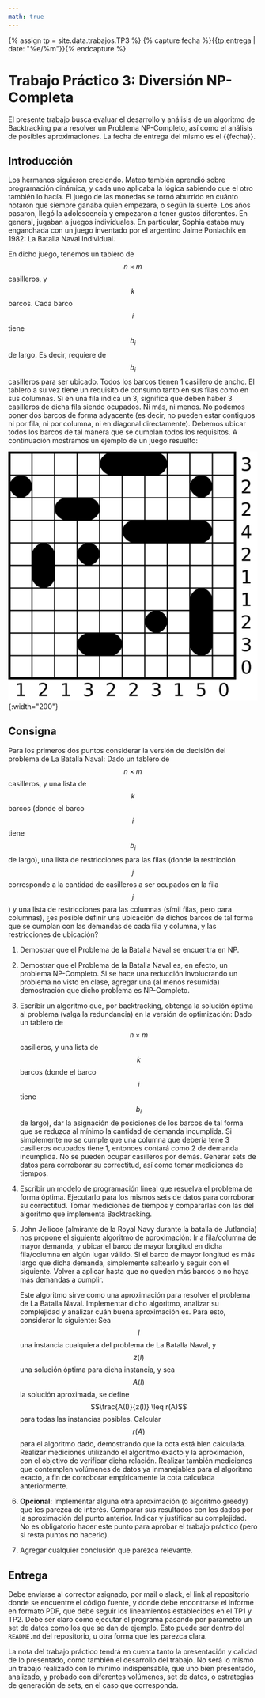 ```yaml
---
math: true
---
```


{% assign tp = site.data.trabajos.TP3 %}
{% capture fecha %}{{tp.entrega | date: "%e/%m"}}{% endcapture %}

# Trabajo Práctico 3: Diversión NP-Completa

El presente trabajo busca evaluar el desarrollo y análisis de un algoritmo 
de Backtracking para resolver un Problema NP-Completo, así como el análisis 
de posibles aproximaciones. 
La fecha de entrega del mismo es el {{fecha}}.

## Introducción

Los hermanos siguieron creciendo. Mateo también aprendió sobre programación dinámica, y cada uno aplicaba la lógica sabiendo que el otro también lo hacía. El juego de las monedas se tornó aburrido en cuánto notaron que siempre ganaba quien empezara, o según la suerte. Los años pasaron, llegó la adolescencia y empezaron a tener gustos diferentes. En general, jugaban a juegos individuales. 
En particular, Sophia estaba muy enganchada con un juego inventado por el argentino Jaime Poniachik en 1982: La Batalla Naval Individual. 

En dicho juego, tenemos un tablero de $$n \times m$$ casilleros, y $$k$$ barcos. Cada barco $$i$$ tiene $$b_i$$ de largo. Es decir, requiere de $$b_i$$ casilleros para ser ubicado. Todos los barcos tienen 1 casillero de ancho. El tablero a su vez tiene un requisito de consumo tanto en sus filas como en sus columnas. Si en una fila indica un 3, significa que deben haber 3 casilleros de dicha fila siendo ocupados. Ni más, ni menos. No podemos poner dos barcos de forma adyacente (es decir, no pueden estar contiguos ni por fila, ni por columna, ni en diagonal directamente). Debemos ubicar todos los barcos de tal manera que se cumplan todos los requisitos. A continuación mostramos un ejemplo de un juego resuelto: 

![battleships](../../assets/img/tps/battleships.png){:width="200"}

## Consigna

Para los primeros dos puntos considerar la versión de decisión del problema de La Batalla Naval: Dado un tablero de $$n \times m$$ casilleros, y una lista de $$k$$ barcos (donde el barco $$i$$ tiene $$b_i$$ de largo), una lista de restricciones para las filas (donde la restricción $$j$$ corresponde a la cantidad de casilleros a ser ocupados en la fila $$j$$) y una lista de restricciones para las columnas (símil filas, pero para columnas), ¿es posible definir una ubicación de dichos barcos de tal forma que se cumplan con las demandas de cada fila y columna, y las restricciones de ubicación?

1. 	Demostrar que el Problema de la Batalla Naval se encuentra en NP.

2. 	Demostrar que el Problema de la Batalla Naval es, en efecto, un problema NP-Completo. 
	Si se hace una reducción involucrando un problema no visto en clase, agregar una
	(al menos resumida) demostración que dicho problema es NP-Completo. 

3. 	Escribir un algoritmo que, por backtracking, obtenga la solución óptima al problema (valga la 
	redundancia) en la versión de optimización: Dado un tablero de $$n \times m$$ casilleros, y una lista de 
	$$k$$ barcos (donde el barco $$i$$ tiene $$b_i$$ de largo), dar la asignación de posiciones de los barcos
	de tal forma que se reduzca al mínimo la cantidad de demanda incumplida. Si simplemente no se cumple que 
	una columna que debería tene 3 casilleros ocupados tiene 1, entonces contará como 2 de demanda incumplida. 
	No se pueden ocupar casilleros por demás. 
	Generar sets de datos para corroborar su correctitud, así como tomar mediciones de tiempos. 

4. 	Escribir un modelo de programación lineal que resuelva el problema de forma óptima. Ejecutarlo
	para los mismos sets de datos para corroborar su correctitud. Tomar mediciones de tiempos
	y compararlas con las del algoritmo que implementa Backtracking. 

5. 	John Jellicoe (almirante de la Royal Navy durante la batalla de Jutlandia) nos propone el siguiente 
	algoritmo de aproximación: Ir a fila/columna de mayor demanda, y ubicar el barco de mayor longitud en dicha
	fila/columna en algún lugar válido. Si el barco de mayor longitud es más largo que dicha demanda, simplemente
	saltearlo y seguir con el siguiente. Volver a aplicar hasta que no queden más barcos o no haya más 
	demandas a cumplir.
 	
	Este algoritmo sirve como una aproximación para resolver el problema de La Batalla Naval. 
	Implementar dicho algoritmo, analizar su complejidad
	y analizar cuán buena aproximación es. Para esto, considerar lo siguiente: 
	Sea $$I$$ una instancia cualquiera del problema de La Batalla Naval, y $$z(I)$$ una
	solución óptima para dicha instancia, y sea $$A(I)$$ la solución aproximada, 
	se define $$\frac{A(I)}{z(I)} \leq r(A)$$ para todas las instancias posibles. 
	Calcular $$r(A)$$ para el algoritmo dado, demostrando que la cota está bien
	calculada. Realizar mediciones utilizando el algoritmo exacto y la aproximación,
	con el objetivo de verificar dicha relación. Realizar también mediciones
	que contemplen volúmenes de datos ya inmanejables para el algoritmo exacto,
	a fin de corroborar empíricamente la cota calculada anteriormente. 

7.	**Opcional**: Implementar alguna otra aproximación (o algoritmo greedy) que 
	les parezca de interés. Comparar sus resultados con los dados por la aproximación 
	del punto anterior. Indicar y justificar su complejidad. No es obligatorio
	hacer este punto para aprobar el trabajo práctico (pero si resta puntos no hacerlo).

8. 	Agregar cualquier conclusión que parezca relevante.

## Entrega

Debe enviarse al corrector asignado, por mail o slack, el link
al repositorio donde se encuentre el código fuente, y donde debe encontrarse
el informe en formato PDF, que debe seguir los lineamientos establecidos en el TP1 y TP2.
Debe ser claro cómo ejecutar el programa pasando por parámetro un set de datos como
los que se dan de ejemplo. Esto puede ser dentro del `README.md` del repositorio,
u otra forma que les parezca clara. 

La nota del trabajo práctico tendrá en cuenta tanto la presentación y calidad de lo presentado, 
como también el desarrollo del trabajo. No será lo mismo un trabajo realizado con lo mínimo
indispensable, que uno bien presentado, analizado, y probado con diferentes volúmenes, set de 
datos, o estrategias de generación de sets, en el caso que corresponda.


